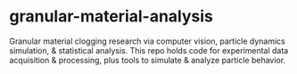 # granular-material-analysis
Granular material clogging research via computer vision, particle dynamics simulation, &amp; statistical analysis. This repo holds code for experimental data acquisition &amp; processing, plus tools to simulate &amp; analyze particle behavior.
